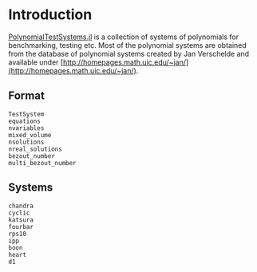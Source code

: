 # Introduction

[PolynomialTestSystems.jl](https://github.com/JuliaHomotopyContinuation/PolynomialTestSystems.jl) is a collection of systems of polynomials for benchmarking, testing etc.
Most of the polynomial systems are obtained from the database of polynomial
systems created by Jan Verschelde and available under [http://homepages.math.uic.edu/~jan/](http://homepages.math.uic.edu/~jan/).

## Format
```@docs
TestSystem
equations
nvariables
mixed_volume
nsolutions
nreal_solutions
bezout_number
multi_bezout_number
```

## Systems

```@docs
chandra
cyclic
katsura
fourbar
rps10
ipp
boon
heart
d1
```
